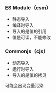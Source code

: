 ### ES Module（esm）

- 静态导入
- 编译时导入
- 导入的是值的引用
- 值是可读，不能修改



### Commonjs（cjs）

- 动态导入
- 运行时导入
- 导入的是值的拷贝

可能会出现变量污染